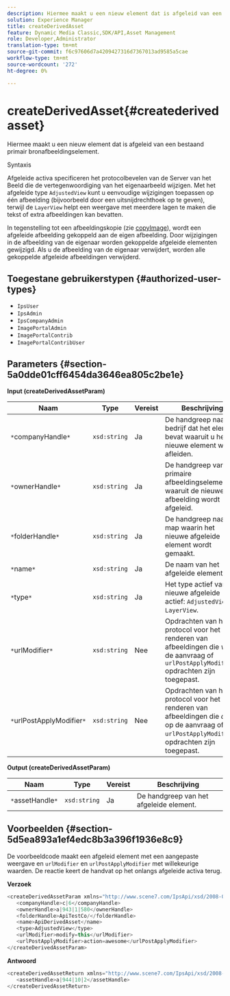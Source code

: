 ```yaml
---
description: Hiermee maakt u een nieuw element dat is afgeleid van een bestaand primair bronafbeeldingselement.
solution: Experience Manager
title: createDerivedAsset
feature: Dynamic Media Classic,SDK/API,Asset Management
role: Developer,Administrator
translation-type: tm+mt
source-git-commit: f6c97606d7a4209427316d7367013ad9585a5cae
workflow-type: tm+mt
source-wordcount: '272'
ht-degree: 0%

---
```



# createDerivedAsset{#createderivedasset}

Hiermee maakt u een nieuw element dat is afgeleid van een bestaand primair bronafbeeldingselement.

Syntaxis

<!--<a id="section_FE43FF204ED644C2AC901AF45982E942"></a>-->

Afgeleide activa specificeren het protocolbevelen van de Server van het Beeld die de vertegenwoordiging van het eigenaarbeeld wijzigen. Met het afgeleide type `AdjustedView` kunt u eenvoudige wijzigingen toepassen op één afbeelding (bijvoorbeeld door een uitsnijdrechthoek op te geven), terwijl de `LayerView` helpt een weergave met meerdere lagen te maken die tekst of extra afbeeldingen kan bevatten.

In tegenstelling tot een afbeeldingskopie (zie [copyImage](../../../operations/c-operations-intro/c-methods/r-copy-image.md#reference-0785131e690b4ad08be69172023f35d0)), wordt een afgeleide afbeelding gekoppeld aan de eigen afbeelding. Door wijzigingen in de afbeelding van de eigenaar worden gekoppelde afgeleide elementen gewijzigd. Als u de afbeelding van de eigenaar verwijdert, worden alle gekoppelde afgeleide afbeeldingen verwijderd.

## Toegestane gebruikerstypen {#authorized-user-types}

* `IpsUser`
* `IpsAdmin`
* `IpsCompanyAdmin`
* `ImagePortalAdmin`
* `ImagePortalContrib`
* `ImagePortalContribUser`

## Parameters {#section-5a0dde01cff6454da3646ea805c2be1e}

**Input (createDerivedAssetParam)**

| Naam | Type | Vereist | Beschrijving |
|---|---|---|---|
| `*`companyHandle`*` | `xsd:string` | Ja | De handgreep naar het bedrijf dat het element bevat waaruit u het nieuwe element wilt afleiden. |
| `*`ownerHandle`*` | `xsd:string` | Ja | De handgreep van het primaire afbeeldingselement waaruit de nieuwe afbeelding wordt afgeleid. |
| `*`folderHandle`*` | `xsd:string` | Ja | De handgreep naar de map waarin het nieuwe afgeleide element wordt gemaakt. |
| `*`name`*` | `xsd:string` | Ja | De naam van het afgeleide element. |
| `*`type`*` | `xsd:string` | Ja | Het type actief van het nieuwe afgeleide actief: `AdjustedView` of `LayerView`. |
| `*`urlModifier`*` | `xsd:string` | Nee | Opdrachten van het protocol voor het renderen van afbeeldingen die *voor* de aanvraag of `urlPostApplyModifier` opdrachten zijn toegepast. |
| `*`urlPostApplyModifier`*` | `xsd:string` | Nee | Opdrachten van het protocol voor het renderen van afbeeldingen die *after* op de aanvraag of `urlPostApplyModifier`-opdrachten zijn toegepast. |

**Output (createDerivedAssetParam)**

| Naam | Type | Vereist | Beschrijving |
|---|---|---|---|
| `*`assetHandle`*` | `xsd:string` | Ja | De handgreep van het afgeleide element. |

## Voorbeelden {#section-5d5ea893a1ef4edc8b3a396f1936e8c9}

De voorbeeldcode maakt een afgeleid element met een aangepaste weergave en `urlModifier` en `urlPostApplyModifier` met willekeurige waarden. De reactie keert de handvat op het onlangs afgeleide activa terug.

**Verzoek**

```java
<createDerivedAssetParam xmlns="http://www.scene7.com/IpsApi/xsd/2008-01-15">
   <companyHandle>c|6</companyHandle>
   <ownerHandle>a|943|1|580</ownerHandle>
   <folderHandle>ApiTestCo/</folderHandle>
   <name>ApiDerivedAsset</name>
   <type>AdjustedView</type>
   <urlModifier>modify=this</urlModifier>
   <urlPostApplyModifier>action=awesome</urlPostApplyModifier>
</createDerivedAssetParam>
```

**Antwoord**

```java
<createDerivedAssetReturn xmlns="http://www.scene7.com/IpsApi/xsd/2008-01-15">
   <assetHandle>a|944|10|2</assetHandle>
</createDerivedAssetReturn>
```

